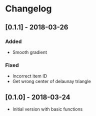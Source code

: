 # Changelog
## [0.1.1] - 2018-03-26
### Added
- Smooth gradient

### Fixed
- Incorrect item ID
- Get wrong center of delaunay triangle

## [0.1.0] - 2018-03-24
- Initial version with basic functions
